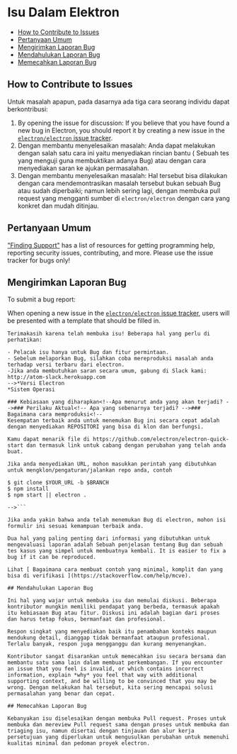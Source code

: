 # Isu Dalam Elektron

* [How to Contribute to Issues](#how-to-contribute-to-issues)
* [Pertanyaan Umum](#asking-for-general-help)
* [Mengirimkan Laporan Bug](#submitting-a-bug-report)
* [Mendahulukan Laporan Bug](#triaging-a-bug-report)
* [Memecahkan Laporan Bug](#resolving-a-bug-report)

## How to Contribute to Issues

Untuk masalah apapun, pada dasarnya ada tiga cara seorang individu dapat berkontribusi:

1. By opening the issue for discussion: If you believe that you have found a new bug in Electron, you should report it by creating a new issue in the [`electron/electron` issue tracker](https://github.com/electron/electron/issues).
2. Dengan membantu menyelesaikan masalah: Anda dapat melakukan dengan salah satu cara ini yaitu menyediakan rincian bantu ( Sebuah tes yang menguji guna membuktikan adanya Bug) atau dengan cara menyediakan saran ke ajukan permasalahan.
3. Dengan membantu menyelesaikan masalah: Hal tersebut bisa dilakukan dengan cara mendemontrasikan masalah tersebut bukan sebuah Bug atau sudah diperbaiki; namun lebih sering lagi, dengan membuka pull request yang mengganti sumber di `electron/electron` dengan cara yang konkret dan mudah ditinjau.

## Pertanyaan Umum

["Finding Support"](../tutorial/support.md#finding-support) has a list of resources for getting programming help, reporting security issues, contributing, and more. Please use the issue tracker for bugs only!

## Mengirimkan Laporan Bug

To submit a bug report:

When opening a new issue in the [`electron/electron` issue tracker](https://github.com/electron/electron/issues/new/choose), users will be presented with a template that should be filled in.

```markdown<!-- 
Terimakasih karena telah membuka isu! Beberapa hal yang perlu di perhatikan:

- Pelacak isu hanya untuk Bug dan fitur permintaan.
- Sebelum melaporkan Bug, silahkan coba mereproduksi masalah anda terhadap versi terbaru dari electron.
-Jika anda membutuhkan saran secara umum, gabung di Slack kami: http://atom-slack.herokuapp.com 
-->*Versi Electron
*Sistem Operasi

### Kebiasaan yang diharapkan<!--Apa menurut anda yang akan terjadi? -->### Perilaku Aktual<!-- Apa yang sebenarnya terjadi? -->### Bagaimana cara memproduksi<!--
Kesempatan terbaik anda untuk menemukan Bug ini secara cepat adalah dengan menyediakan REPOSITORI yang bisa di klon dan berfungsi.

Kamu dapat menarik file di https://github.com/electron/electron-quick-start dan termasuk link untuk cabang dengan perubahan yang telah anda buat.

Jika anda menyediakan URL, mohon masukkan perintah yang dibutuhkan untuk mengklon/pengaturan/jalankan repo anda, contoh

$ git clone $YOUR_URL -b $BRANCH   
$ npm install   
$ npm start || electron .

-->```

Jika anda yakin bahwa anda telah menemukan Bug di electron, mohon isi formulir ini sesuai kemampuan terbaik anda.

Dua hal yang paling penting dari informasi yang dibutuhkan untuk mengevaluasi laporan adalah Sebuah penjelasan tentang Bug dan sebuah tes kasus yang simpel untuk membuatnya kembali. It is easier to fix a bug if it can be reproduced.

Lihat [ Bagaimana cara membuat contoh yang minimal, komplit dan yang bisa di verifikasi ](https://stackoverflow.com/help/mcve).

## Mendahulukan Laporan Bug

Ini hal yang wajar untuk membuka isu dan memulai diskusi. Beberapa kontributor mungkin memiliki pendapat yang berbeda, termasuk apakah itu kebiasaan Bug atau fitur. Diskusi ini adalah bagian dari proses dan harus tetap fokus, bermanfaat dan profesional.

Respon singkat yang menyediakan baik itu penambahan konteks maupun mendukung detail, dianggap tidak bermanfaat ataupun profesional. Terlalu banyak, respon juga mengganggu dan kurang menyenangkan.

Kontributor sangat disarankan untuk memecahkan isu secara bersama dan membantu satu sama lain dalam membuat perkembangan. If you encounter an issue that you feel is invalid, or which contains incorrect information, explain *why* you feel that way with additional supporting context, and be willing to be convinced that you may be wrong. Dengan melakukan hal tersebut, kita sering mencapai solusi permasalahan yang benar dan cepat.

## Memecahkan Laporan Bug

Kebanyakan isu diselesaikan dengan membuka Pull request. Proses untuk membuka dan mereview Pull request sama dengan proses untuk membuka dan triaging isu, namun disertai dengan tinjauan dan alur kerja persetujuan yang diperlukan untuk mengusulkan perubahan untuk memenuhi kualitas minimal dan pedoman proyek electron.
